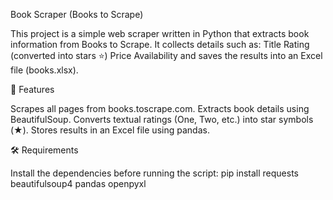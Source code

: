Book Scraper (Books to Scrape)

This project is a simple web scraper written in Python that extracts book information from Books to Scrape.
It collects details such as:
    Title
    Rating (converted into stars ⭐)
    Price
    Availability
and saves the results into an Excel file (books.xlsx).

🚀 Features

Scrapes all pages from books.toscrape.com.
Extracts book details using BeautifulSoup.
Converts textual ratings (One, Two, etc.) into star symbols (★).
Stores results in an Excel file using pandas.

🛠️ Requirements

Install the dependencies before running the script:
pip install requests beautifulsoup4 pandas openpyxl